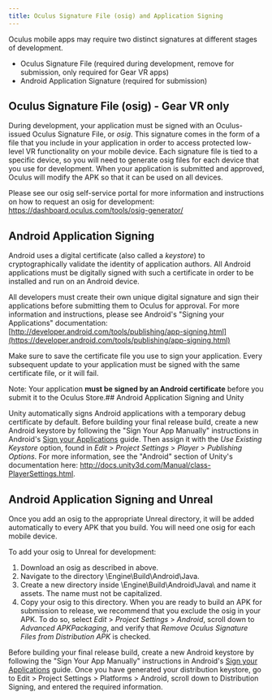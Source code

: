 ```yaml
---
title: Oculus Signature File (osig) and Application Signing
---
```

Oculus mobile apps may require two distinct signatures at different stages of development.

* Oculus Signature File (required during development, remove for submission, only required for Gear VR apps)
* Android Application Signature (required for submission)
## Oculus Signature File (osig) - Gear VR only

During development, your application must be signed with an Oculus-issued Oculus Signature File, or *osig*. This signature comes in the form of a file that you include in your application in order to access protected low-level VR functionality on your mobile device. Each signature file is tied to a specific device, so you will need to generate osig files for each device that you use for development. When your application is submitted and approved, Oculus will modify the APK so that it can be used on all devices.

Please see our osig self-service portal for more information and instructions on how to request an osig for development: <https://dashboard.oculus.com/tools/osig-generator/>

## Android Application Signing

Android uses a digital certificate (also called a *keystore*) to cryptographically validate the identity of application authors. All Android applications must be digitally signed with such a certificate in order to be installed and run on an Android device.

All developers must create their own unique digital signature and sign their applications before submitting them to Oculus for approval. For more information and instructions, please see Android's "Signing your Applications" documentation: [http://developer.android.com/tools/publishing/app-signing.html](https://developer.android.com/tools/publishing/app-signing.html)

Make sure to save the certificate file you use to sign your application. Every subsequent update to your application must be signed with the same certificate file, or it will fail.

Note: Your application **must be signed by an Android certificate** before you submit it to the Oculus Store.## Android Application Signing and Unity

Unity automatically signs Android applications with a temporary debug certificate by default. Before building your final release build, create a new Android keystore by following the "Sign Your App Manually" instructions in Android's [Sign your Applications](https://developer.android.com/tools/publishing/app-signing.html) guide. Then assign it with the *Use Existing Keystore* option, found in *Edit* > *Project Settings* > *Player* > *Publishing Options*. For more information, see the "Android" section of Unity's documentation here: <http://docs.unity3d.com/Manual/class-PlayerSettings.html>. 

## Android Application Signing and Unreal

Once you add an osig to the appropriate Unreal directory, it will be added automatically to every APK that you build. You will need one osig for each mobile device.

To add your osig to Unreal for development:

1. Download an osig as described in above.
2. Navigate to the directory <Unreal-directory>\Engine\Build\Android\Java\.
3. Create a new directory inside \Engine\Build\Android\Java\ and name it assets. The name must not be capitalized.
4. Copy your osig to this directory.
When you are ready to build an APK for submission to release, we recommend that you exclude the osig in your APK. To do so, select *Edit* > *Project Settings* > *Android*, scroll down to *Advanced APKPackaging*, and verify that *Remove Oculus Signature Files from Distribution APK* is checked.

Before building your final release build, create a new Android keystore by following the "Sign Your App Manually" instructions in Android's [Sign your Applications](https://developer.android.com/tools/publishing/app-signing.html) guide. Once you have generated your distribution keystore, go to Edit > Project Settings > Platforms > Android, scroll down to Distribution Signing, and entered the required information.

